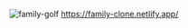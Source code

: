 ![family-golf](https://github.com/AnKiTa2456/Family_clone/assets/114217727/839a1d38-f8a6-4ad7-973a-62fb33795c39)
https://family-clone.netlify.app/
